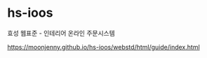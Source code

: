 # hs-ioos
효성 웹표준 - 인테리어 온라인 주문시스템


https://moonjenny.github.io/hs-ioos/webstd/html/guide/index.html

